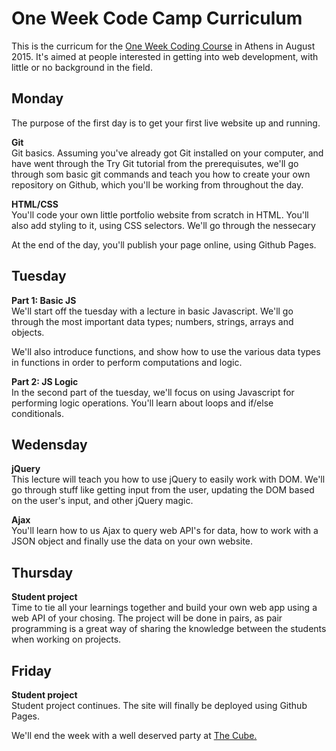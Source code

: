 # One Week Code Camp Curriculum

This is the curricum for the [One Week Coding Course](https://oneweek.formstack.com/forms/application) in Athens in August 2015. It's aimed at people interested in getting into web development, with little or no background in the field.  

## Monday

The purpose of the first day is to get your first live website up and running.   

**Git**   
Git basics. Assuming you've already got Git installed on your computer, and have went through the Try Git tutorial from the prerequisutes, we'll go through som basic git commands and teach you how to create your own repository on Github, which you'll be working from throughout the day.

**HTML/CSS**  
You'll code your own little portfolio website from scratch in HTML. You'll also add styling to it, using CSS selectors. We'll go through the nessecary 

At the end of the day, you'll publish your page online, using Github Pages.


## Tuesday

**Part 1: Basic JS**  
We'll start off the tuesday with a lecture in basic Javascript. We'll go through the most important data types; numbers, strings, arrays and objects.

We'll also introduce functions, and show how to use the various data types in functions in order to perform computations and logic.

**Part 2: JS Logic**    
In the second part of the tuesday, we'll focus on using Javascript for performing logic operations. You'll learn about loops and if/else conditionals.

## Wedensday

**jQuery**  
This lecture will teach you how to use jQuery to easily work with DOM. We'll go through stuff like getting input from the user, updating the DOM based on the user's input, and other jQuery magic.

**Ajax**  
You'll learn how to us Ajax to query web API's for data, how to work with a JSON object and finally use the data on your own website.

## Thursday

**Student project**    
Time to tie all your learnings together and build your own web app using a web API of your chosing. The project will be done in pairs, as pair programming is a great way of sharing the knowledge between the students when working on projects.


## Friday

**Student project**  
Student project continues. The site will finally be deployed using Github Pages.   

We'll end the week with a well deserved party at [The Cube.](http://thecube.gr/)


